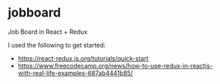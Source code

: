 # jobboard
Job Board in React + Redux

I used the following to get started:
- https://react-redux.js.org/tutorials/quick-start
- https://www.freecodecamp.org/news/how-to-use-redux-in-reactjs-with-real-life-examples-687ab4441b85/
